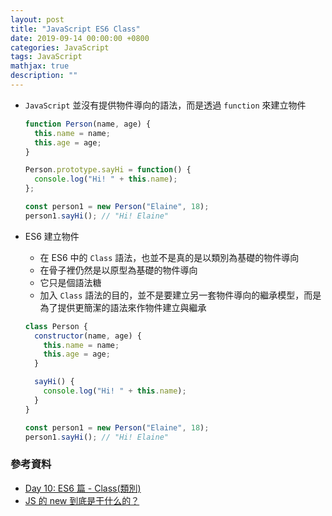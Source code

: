 ```yaml
---
layout: post
title: "JavaScript ES6 Class"
date: 2019-09-14 00:00:00 +0800
categories: JavaScript
tags: JavaScript
mathjax: true
description: ""
---
```


- `JavaScript` 並沒有提供物件導向的語法，而是透過 `function` 來建立物件

  ```js
  function Person(name, age) {
    this.name = name;
    this.age = age;
  }

  Person.prototype.sayHi = function() {
    console.log("Hi! " + this.name);
  };

  const person1 = new Person("Elaine", 18);
  person1.sayHi(); // "Hi! Elaine"
  ```

- ES6 建立物件

  - 在 ES6 中的 `Class` 語法，也並不是真的是以類別為基礎的物件導向
  - 在骨子裡仍然是以原型為基礎的物件導向
  - 它只是個語法糖
  - 加入 `Class` 語法的目的，並不是要建立另一套物件導向的繼承模型，而是為了提供更簡潔的語法來作物件建立與繼承

  ```js
  class Person {
    constructor(name, age) {
      this.name = name;
      this.age = age;
    }

    sayHi() {
      console.log("Hi! " + this.name);
    }
  }

  const person1 = new Person("Elaine", 18);
  person1.sayHi(); // "Hi! Elaine"
  ```

### 參考資料

- [Day 10: ES6 篇 - Class(類別)](https://ithelp.ithome.com.tw/articles/10185583)
- [JS 的 new 到底是干什么的？](https://zhuanlan.zhihu.com/p/23987456?refer=study-fe)
